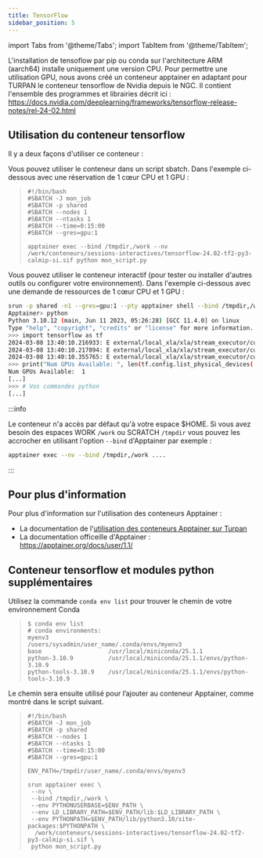 ```yaml
---
title: TensorFlow
sidebar_position: 5
---
```


import Tabs from '@theme/Tabs';
import TabItem from '@theme/TabItem';

L'installation de tensoflow par pip ou conda sur l'architecture ARM (aarch64) installe uniquement une version CPU. Pour permettre une utilisation GPU, nous avons créé un conteneur apptainer en adaptant pour TURPAN le conteneur tensorflow de Nvidia depuis le NGC. Il contient l'ensemble des programmes et librairies décrit ici : https://docs.nvidia.com/deeplearning/frameworks/tensorflow-release-notes/rel-24-02.html

## Utilisation du conteneur tensorflow

Il y a deux façons d'utiliser ce conteneur :

<Tabs>
<TabItem label="Mode sbatch" value="sbatch" default>

Vous pouvez utiliser le conteneur dans un script sbatch. Dans l'exemple ci-dessous avec une réservation de 1 cœur CPU et 1 GPU :

>```
>#!/bin/bash
>#SBATCH -J mon_job
>#SBATCH -p shared
>#SBATCH --nodes 1
>#SBATCH --ntasks 1
>#SBATCH --time=0:15:00
>#SBATCH --gres=gpu:1
>
>apptainer exec --bind /tmpdir,/work --nv /work/conteneurs/sessions-interactives/tensorflow-24.02-tf2-py3-calmip-si.sif python mon_script.py
>```

</TabItem>
<TabItem label="Mode interractif" value="interractif" default>

Vous pouvez utiliser le conteneur interactif (pour tester ou installer d'autres outils ou configurer votre environnement). Dans l'exemple ci-dessous avec une demande de ressources de 1 cœur CPU et 1 GPU :

```bash
srun -p shared -n1 --gres=gpu:1 --pty apptainer shell --bind /tmpdir,/work --nv /work/conteneurs/sessions-interactives/tensorflow-24.02-tf2-py3-calmip-si.sif
Apptainer> python
Python 3.10.12 (main, Jun 11 2023, 05:26:28) [GCC 11.4.0] on linux
Type "help", "copyright", "credits" or "license" for more information.
>>> import tensorflow as tf
2024-03-08 13:40:10.216933: E external/local_xla/xla/stream_executor/cuda/cuda_dnn.cc:9373] Unable to register cuDNN factory: Attempting to register factory for plugin cuDNN when one has already been registered
2024-03-08 13:40:10.217894: E external/local_xla/xla/stream_executor/cuda/cuda_fft.cc:607] Unable to register cuFFT factory: Attempting to register factory for plugin cuFFT when one has already been registered
2024-03-08 13:40:10.355765: E external/local_xla/xla/stream_executor/cuda/cuda_blas.cc:1534] Unable to register cuBLAS factory: Attempting to register factory for plugin cuBLAS when one has already been registered
>>> print("Num GPUs Available: ", len(tf.config.list_physical_devices('GPU')))
Num GPUs Available:  1
[...]
>>> # Vos commandes python
[...]
```

</TabItem>
</Tabs>

:::info

Le conteneur n'a accès par défaut qu'à votre espace $HOME. Si vous avez besoin des espaces WORK `/work` ou SCRATCH `/tmpdir` vous pouvez les accrocher en utilisant l'option `--bind` d'Apptainer par exemple :

```bash
apptainer exec --nv --bind /tmpdir,/work ....
```

:::

## Pour plus d'information

Pour plus d'information sur l'utilisation des conteneurs Apptainer :

* La documentation de l'[utilisation des conteneurs Apptainer sur Turpan](../container/index.md)
* La documentation officeille d'Apptainer : https://apptainer.org/docs/user/1.1/


## Conteneur tensorflow et modules python supplémentaires

Utilisez la commande `conda env list` pour trouver le chemin de votre environnement Conda
>```
>$ conda env list 
># conda environments:
>myenv3                 /users/sysadmin/user_name/.conda/envs/myenv3
>base                   /usr/local/miniconda/25.1.1
>python-3.10.9          /usr/local/miniconda/25.1.1/envs/python-3.10.9
>python-tools-3.10.9    /usr/local/miniconda/25.1.1/envs/python-tools-3.10.9
>```

Le chemin sera ensuite utilisé pour l’ajouter au conteneur Apptainer, comme montré dans le script suivant.

>```
>#!/bin/bash
>#SBATCH -J mon_job
>#SBATCH -p shared
>#SBATCH --nodes 1
>#SBATCH --ntasks 1
>#SBATCH --time=0:15:00
>#SBATCH --gres=gpu:1
>
>ENV_PATH=/tmpdir/user_name/.conda/envs/myenv3
>
> srun apptainer exec \
>  --nv \
>  --bind /tmpdir,/work \
>  --env PYTHONUSERBASE=$ENV_PATH \
>  --env LD_LIBRARY_PATH=$ENV_PATH/lib:$LD_LIBRARY_PATH \
>  --env PYTHONPATH=$ENV_PATH/lib/python3.10/site-packages:$PYTHONPATH \
>   /work/conteneurs/sessions-interactives/tensorflow-24.02-tf2-py3-calmip-si.sif \
>  python mon_script.py
>```